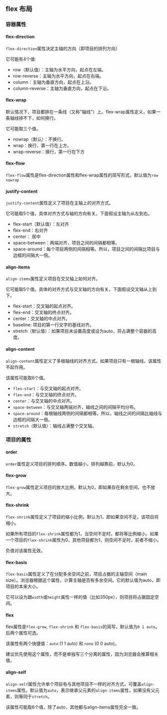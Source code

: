 ## flex 布局

### 容器属性
#### flex-direction
`flex-direction`属性决定主轴的方向（即项目的排列方向）

它可能有4个值:
- row（默认值）：主轴为水平方向，起点在左端。
- row-reverse：主轴为水平方向，起点在右端。
- column：主轴为垂直方向，起点在上沿。
- column-reverse：主轴为垂直方向，起点在下沿。
#### flex-wrap
默认情况下，项目都排在一条线（又称"轴线"）上。flex-wrap属性定义，如果一条轴线排不下，如何换行。

它可能取三个值。

- nowrap（默认）：不换行。
- wrap：换行，第一行在上方。
- wrap-reverse：换行，第一行在下方
#### flex-flow
`flex-flow`属性是flex-direction属性和flex-wrap属性的简写形式，默认值为`row nowrap`
#### justify-content
`justify-content`属性定义了项目在主轴上的对齐方式。

它可能取5个值，具体对齐方式与轴的方向有关。下面假设主轴为从左到右。
- flex-start（默认值）：左对齐
- flex-end：右对齐
- center： 居中
- space-between：两端对齐，项目之间的间隔都相等。
- space-around：每个项目两侧的间隔相等。所以，项目之间的间隔比项目与边框的间隔大一倍。
#### align-items
`align-items`属性定义项目在交叉轴上如何对齐。

它可能取5个值。具体的对齐方式与交叉轴的方向有关，下面假设交叉轴从上到下。

- flex-start：交叉轴的起点对齐。
- flex-end：交叉轴的终点对齐。
- center：交叉轴的中点对齐。
- baseline: 项目的第一行文字的基线对齐。
- stretch（默认值）：如果项目未设置高度或设为auto，将占满整个容器的高度。
#### align-content
`align-content`属性定义了多根轴线的对齐方式。如果项目只有一根轴线，该属性不起作用。

该属性可能取6个值。


- `flex-start`：与交叉轴的起点对齐。
- `flex-end`：与交叉轴的终点对齐。
- `center`：与交叉轴的中点对齐。
- `space-between`：与交叉轴两端对齐，轴线之间的间隔平均分布。
- `space-around`：每根轴线两侧的间隔都相等。所以，轴线之间的间隔比轴线与边框的间隔大一倍。
- `stretch`（默认值）：轴线占满整个交叉轴。

### 项目的属性
#### order
`order`属性定义项目的排列顺序。数值越小，排列越靠前，默认为0。
#### flex-grow
`flex-grow`属性定义项目的放大比例，默认为0，即如果存在剩余空间，也不放大。
#### flex-shrink
`flex-shrink`属性定义了项目的缩小比例，默认为1，即如果空间不足，该项目将缩小。

如果所有项目的`flex-shrink`属性都为1，当空间不足时，都将等比例缩小。如果一个项目的`flex-shrink`属性为0，其他项目都为1，则空间不足时，前者不缩小。

负值对该属性无效。
#### flex-basis
`flex-basis`属性定义了在分配多余空间之前，项目占据的主轴空间（main size）。浏览器根据这个属性，计算主轴是否有多余空间。它的默认值为auto，即项目的本来大小。

它可以设为跟`width`或`height`属性一样的值（比如350px），则项目将占据固定空间。
#### flex
flex属性是`flex-grow`, `flex-shrink` 和 `flex-basis`的简写，默认值为`0 1 auto`。后两个属性可选。


该属性有两个快捷值：`auto` (1 1 auto) 和 `none` (0 0 auto)。

建议优先使用这个属性，而不是单独写三个分离的属性，因为浏览器会推算相关值。
#### align-self
`align-self`属性允许单个项目有与其他项目不一样的对齐方式，可覆盖`align-items`属性。默认值为`auto`，表示继承父元素的`align-items`属性，如果没有父元素，则等同于`stretch`。

该属性可能取6个值，除了auto，其他都与align-items属性完全一致。